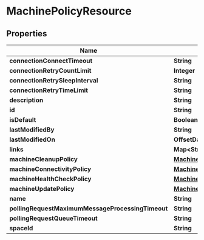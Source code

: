 

# MachinePolicyResource


## Properties

Name | Type | Description | Notes
------------ | ------------- | ------------- | -------------
**connectionConnectTimeout** | **String** |  |  [optional]
**connectionRetryCountLimit** | **Integer** |  |  [optional]
**connectionRetrySleepInterval** | **String** |  |  [optional]
**connectionRetryTimeLimit** | **String** |  |  [optional]
**description** | **String** |  |  [optional]
**id** | **String** |  |  [optional]
**isDefault** | **Boolean** |  |  [optional]
**lastModifiedBy** | **String** |  |  [optional]
**lastModifiedOn** | **OffsetDateTime** |  |  [optional]
**links** | **Map&lt;String, String&gt;** |  |  [optional]
**machineCleanupPolicy** | [**MachineCleanupPolicy**](MachineCleanupPolicy.md) |  |  [optional]
**machineConnectivityPolicy** | [**MachineConnectivityPolicy**](MachineConnectivityPolicy.md) |  |  [optional]
**machineHealthCheckPolicy** | [**MachineHealthCheckPolicy**](MachineHealthCheckPolicy.md) |  |  [optional]
**machineUpdatePolicy** | [**MachineUpdatePolicy**](MachineUpdatePolicy.md) |  |  [optional]
**name** | **String** |  |  [optional]
**pollingRequestMaximumMessageProcessingTimeout** | **String** |  |  [optional]
**pollingRequestQueueTimeout** | **String** |  |  [optional]
**spaceId** | **String** |  |  [optional]



